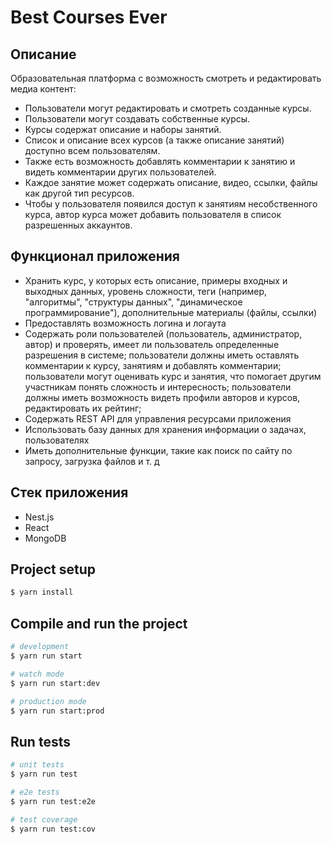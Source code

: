 # Best Courses Ever

## Описание
Образовательная платформа с возможность смотреть и редактировать медиа контент:
- Пользователи могут редактировать и смотреть созданные курсы.
- Пользователи могут создавать собственные курсы.
- Курсы содержат описание и наборы занятий.
- Список и описание всех курсов (а также описание занятий) доступно всем пользователям.
- Также есть возможность добавлять комментарии к занятию и видеть комментарии других пользователей.
- Каждое занятие может содержать описание, видео, ссылки, файлы как другой тип ресурсов.
- Чтобы у пользователя появился доступ к занятиям несобственного курса, автор курса может добавить пользователя в список разрешенных аккаунтов.

## Функционал приложения
- Хранить курс, у которых есть описание, примеры входных и выходных данных, уровень сложности, теги (например, "алгоритмы", "структуры данных", "динамическое программирование"), дополнительные материалы (файлы, ссылки)
- Предоставлять возможность логина и логаута
- Содержать роли пользователей (пользователь, администратор, автор) и проверять, имеет ли пользователь определенные разрешения в системе; пользователи должны иметь оставлять комментарии к курсу, занятиям и добавлять комментарии; пользователи могут оценивать курс и занятия, что помогает другим участникам понять сложность и интересность; пользователи должны иметь возможность видеть профили авторов и курсов, редактировать их рейтинг;
- Содержать REST API для управления ресурсами приложения
- Использовать базу данных для хранения информации о задачах, пользователях
- Иметь дополнительные функции, такие как поиск по сайту по запросу, загрузка файлов и т. д

## Стек приложения
- Nest.js
- React
- MongoDB

## Project setup

```bash
$ yarn install
```

## Compile and run the project

```bash
# development
$ yarn run start

# watch mode
$ yarn run start:dev

# production mode
$ yarn run start:prod
```

## Run tests

```bash
# unit tests
$ yarn run test

# e2e tests
$ yarn run test:e2e

# test coverage
$ yarn run test:cov
```
